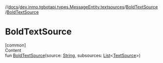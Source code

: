 //[docs](../../../index.md)/[dev.inmo.tgbotapi.types.MessageEntity.textsources](../index.md)/[BoldTextSource](index.md)/[BoldTextSource](-bold-text-source.md)



# BoldTextSource  
[common]  
Content  
fun [BoldTextSource](-bold-text-source.md)(source: [String](https://kotlinlang.org/api/latest/jvm/stdlib/kotlin/-string/index.html), subsources: [List](https://kotlinlang.org/api/latest/jvm/stdlib/kotlin.collections/-list/index.html)<[TextSource](../../dev.inmo.tgbotapi.CommonAbstracts/-text-source/index.md)>)  



